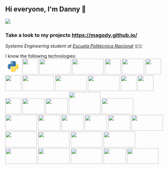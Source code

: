 ## Hi everyone, I'm Danny 👋


![](https://visitor-badge.glitch.me/badge?page_id=magody.magody)
<br />

### Take a look to my projects https://magody.github.io/

*Systems Engineering student at [Escuela Politécnica Nacional](https://www.epn.edu.ec)* 🇪🇨

I know the following technologies:
<br />
<img width="50" height="50" src="https://raw.githubusercontent.com/github/explore/80688e429a7d4ef2fca1e82350fe8e3517d3494d/topics/python/python.png">
<img width="50" height="50" src="https://upload.wikimedia.org/wikipedia/commons/thumb/c/cf/Angular_full_color_logo.svg/1200px-Angular_full_color_logo.svg.png">
<img width="100" height="50" src="https://sdtimes.com/wp-content/uploads/2018/03/spring-boot-490x257.png">
<img width="100" height="50" src="https://cms-assets.tutsplus.com/uploads/users/769/posts/25334/preview_image/get-started-with-laravel-6-400x277.png">
<img width="50" height="50" src="https://upload.wikimedia.org/wikipedia/commons/1/18/ISO_C%2B%2B_Logo.svg">
<img width="70" height="50" src="https://www.avenga.com/wp-content/uploads/2020/11/C-Sharp.png">
<img width="50" height="50" src="https://upload.wikimedia.org/wikipedia/commons/2/21/Matlab_Logo.png">
<img width="50" height="50" src="https://upload.wikimedia.org/wikipedia/commons/6/6a/Gnu-octave-logo.svg">
<img width="100" height="50" src="https://d1.awsstatic.com/asset-repository/products/amazon-rds/1024px-MySQL.ff87215b43fd7292af172e2a5d9b844217262571.png">
<img width="100" height="50" src="https://upload.wikimedia.org/wikipedia/commons/thumb/1/11/TensorFlowLogo.svg/1200px-TensorFlowLogo.svg.png">
<img width="100" height="50" src="https://upload.wikimedia.org/wikipedia/commons/thumb/d/d9/Node.js_logo.svg/1280px-Node.js_logo.svg.png">
<img width="50" height="50" src="https://miro.medium.com/max/816/1*TpbxEQy4ckB-g31PwUQPlg.png">
<img width="50" height="50" src="https://emanueleciriachi.net/wp-content/uploads/2019/01/logo-mongodb-png-mongodb-logo-png-400.png">
<img width="50" height="50" src="https://img.icons8.com/color/452/firebase.png">
<img width="70" height="50" src="https://upload.wikimedia.org/wikipedia/commons/thumb/3/35/Tux.svg/1200px-Tux.svg.png">
<img width="70" height="50" src="https://upload.wikimedia.org/wikipedia/commons/thumb/2/29/Postgresql_elephant.svg/1200px-Postgresql_elephant.svg.png">
<img width="100" height="70" src="https://killbill.io/wp-content/uploads/2014/11/docker1.png">
<img width="100" height="50" src="https://upload.wikimedia.org/wikipedia/commons/6/64/Android_logo_2019_%28stacked%29.svg">
<img width="100" height="50" src="https://upload.wikimedia.org/wikipedia/commons/thumb/2/27/PHP-logo.svg/2560px-PHP-logo.svg.png">
<img width="70" height="50" src="https://devopedia.org/images/article/45/8328.1526292163.svg">
<img width="70" height="50" src="https://cdn.pixabay.com/photo/2017/08/05/11/16/logo-2582747_960_720.png">
<img width="70" height="50" src="https://upload.wikimedia.org/wikipedia/commons/thumb/9/99/Unofficial_JavaScript_logo_2.svg/480px-Unofficial_JavaScript_logo_2.svg.png">
<img width="70" height="50" src="https://c0.klipartz.com/pngpicture/23/261/sticker-png-responsive-web-design-boilerplate-text-html-template-boilerplate-code-world-wide-web-template-blue-text-trademark-logo.png">
<img width="100" height="50" src="https://encrypted-tbn0.gstatic.com/images?q=tbn:ANd9GcTUjwxX9qvo9UtGxFdIND6JgWOwdWvW6GxLfQkz-F85S0ICnL8gp_klnIHHq9cFp5uGiEg&usqp=CAU">
<img width="100" height="50" src="https://www.natmarchand.fr/wp-content/uploads/2018/05/asp.net_.jpg">
<img width="100" height="50" src="https://www.solvps.com/blog/wp-content/uploads/2014/08/newdotnetlogo_2.png">
<img width="100" height="50" src="https://seeklogo.com/images/S/sails-logo-7784E4A0F3-seeklogo.com.png">
<img width="100" height="50" src="https://i.blogs.es/53044d/java/1366_521.jpg">
<img width="100" height="50" src="https://avatao.com/file/2020/08/1_fnbqF0xNVwINs_RkygkX1g.png">
<img width="100" height="50" src="https://res.cloudinary.com/practicaldev/image/fetch/s--jh5laibJ--/c_imagga_scale,f_auto,fl_progressive,h_420,q_auto,w_1000/https://thepracticaldev.s3.amazonaws.com/i/mq33e4a63bduhbljfiop.png">
<img width="100" height="50" src="https://encrypted-tbn0.gstatic.com/images?q=tbn:ANd9GcSnog13dK4dIykc70-2lbAAx4_rGhwl2DM6hy0yA-j08OeqMqTAqAvfLPj-1gKiR5L-Wck&usqp=CAU">
<img width="70" height="50" src="https://encrypted-tbn0.gstatic.com/images?q=tbn:ANd9GcQYLE6aONJ2BzJ0Y62OtBCiZi8AWy1HnZiY15yuLf3ESBJ_XH3oV0g1R8QudiYcoEwlz3A&usqp=CAU">
<img width="100" height="50" src="https://i.blogs.es/4803e5/jenkins/840_560.png">







